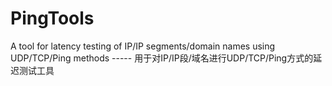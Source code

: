 # PingTools
A tool for latency testing of IP/IP segments/domain names using UDP/TCP/Ping methods ----- 用于对IP/IP段/域名进行UDP/TCP/Ping方式的延迟测试工具
